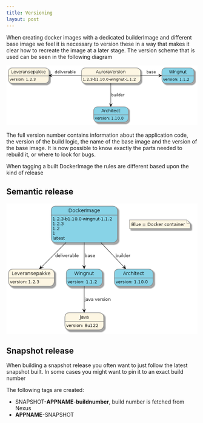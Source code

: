 ```yaml
---
title: Versioning
layout: post
---
```


When creating docker images with a dedicated builderImage and different base image we feel it is necessary to version
these in a way that makes it clear how to recreate the image at a later stage. The version scheme that is used can be seen
in the following diagram

![AuroraVersion](auroraVersion.png)

The full version number contains information about the application code, the version of the build logic, the name of the base image and the version of the base image.
It is now possible to know exactly the parts needed to rebuild it, or where to look for bugs.

When tagging a built DockerImage the rules are different based upon the kind of release
## Semantic release
![Versioning](versioning.png)


## Snapshot release
When building a snapshot release you often want to just follow the latest snapshot built. In some cases you might want
to pin it to an exact build number

The following tags are created:
 - SNAPSHOT-**APPNAME**-**buildnumber**, build number is fetched from Nexus
 -  **APPNAME**-SNAPSHOT
